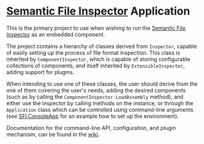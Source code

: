 [Semantic File Inspector](https://github.com/IS4Code/SFI/) Application
==========

This is the primary project to use when wishing to run
the [Semantic File Inspector](https://github.com/IS4Code/SFI/) as an embedded component.

The project contains a hierarchy of classes derived from `Inspector`, capable
of easily setting up the process of file format inspection. This class is inherited
by `ComponentInspector`, which is capable of storing configurable collections of
components, and itself inherited by `ExtensibleInspector`, adding
support for plugins.

When intending to use one of these classes, the user should derive from the one
of them covering the user's needs, adding the desired components (such as by
calling the `ComponentInspector.LoadAssembly` method), and either use
the inspector by calling methods on the instance, or through the `Application`
class which can be controlled using command-line arguments (see
[SFI.ConsoleApp](https://github.com/IS4Code/SFI/tree/HEAD/SFI.ConsoleApp)
for an example how to set up the environment).

Documentation for the command-line API, configuration, and plugin mechanism,
can be found in the [wiki](https://github.com/IS4Code/SFI/wiki).
